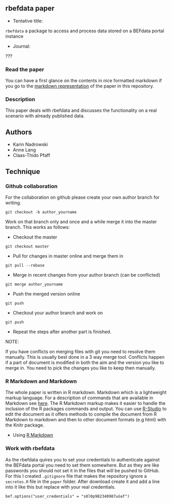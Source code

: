 ## rbefdata paper

* Tentative title:

`rbefdata` a package to access and process data stored on a BEFdata portal instance

* Journal:

???

### Read the paper

You can have a first glance on the contents in nice formatted markdown if you go
to the [markdown representation](paper/rbefdata.md) of the paper in this repository.

### Description

This paper deals with rbefdata and discusses the functionality on a real
scenario with already published data.

## Authors

* Karin Nadrowski
* Anne Lang
* Claas-Thido Pfaff

## Technique

### Github collaboration

For the collaboration on github please create your own author branch for writing.

```
git checkout -b author_yourname
```

Work on that branch only and once and a while merge it into the master branch. This works
as follows:

* Checkout the master

```
git checkout master
```

* Pull for changes in master online and merge them in

```
git pull --rebase
```

* Merge in recent changes from your author branch (can be conflicted)

```
git merge author_yourname
```

* Push the merged version online

```
git push
```

* Checkout your author branch and work on

```
git push
```

* Repeat the steps after another part is finished.


NOTE:

If you have conflicts on merging files with git you need to resolve them
manually. This is usually best done in a 3 way merge tool. Conflicts happen if
a part of document is modified in both the aim and the version you like to
merge in. You need to pick the changes you like to keep then manually.

### R Markdown and Markdown

The whole paper is written in R markdown. Markdown which is a lightweight
markup language. For a description of commands that are available in Markdown
see [here](http://markdown.de/syntax/). The R Markdown markup makes it easier
to handle the inclusion of the R packages commands and output. You can use
[R-Studio](http://www.rstudio.com/) to edit the document as it offers methods
to compile the document from R Markdown to markdown and then to other document
formats (e.g html) with the Knitr package.

* Using [R Markdown](http://www.rstudio.com/ide/docs/authoring/using_markdown)


### Work with rbefdata

As the rbefdata quires you to set your credentials to authenticate against the
BEFdata portal you need to set them somewhere. But as they are like passwords
you should not set it in the files that will be pushed to GitHub. For this I
created `.gitignore` file that makes the repository ignore a `secretes.R` file
in the `paper` folder. After download create it and add a line into it like
this but replace with your real credentials.

```
bef.options("user_credentials" = "s0l0p982340987uöaf")
```
